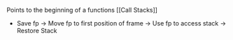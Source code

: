 Points to the beginning of a functions [[Call Stacks]] 
- Save fp -> Move fp to first position of frame -> Use fp to access stack -> Restore Stack